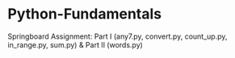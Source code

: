 # Python-Fundamentals
Springboard Assignment: Part I (any7.py, convert.py, count_up.py, in_range.py, sum.py) &amp; Part II (words.py)
